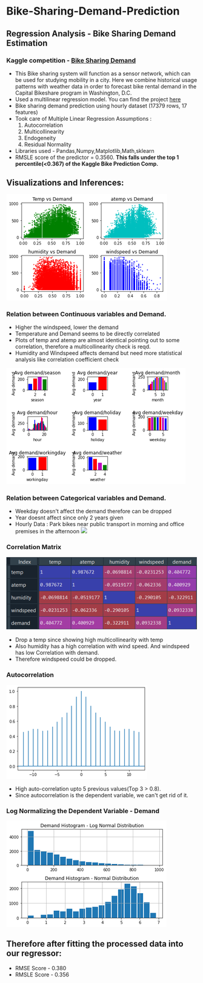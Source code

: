 # Bike-Sharing-Demand-Prediction
## Regression Analysis - Bike Sharing Demand Estimation
### Kaggle competition - [Bike Sharing Demand](https://www.kaggle.com/c/bike-sharing-demand)

* This Bike sharing system will function as a sensor network, which can be used for studying mobility in a city. Here we combine historical usage patterns with weather data in order to forecast bike rental demand in the Capital Bikeshare program in Washington, D.C.
* Used a multilinear regression model. You can find the project [here](https://github.com/anuragtiwari567/Bike-Sharing-Demand-Prediction)
* Bike sharing demand prediction using hourly dataset (17379 rows, 17 features)
* Took care of Multiple Linear Regression Assumptions :
  1. Autocorrelation
  2. Multicollinearity
  3. Endogeneity
  4. Residual Normality
* Libraries used - Pandas,Numpy,Matplotlib,Math,sklearn
* RMSLE score of the predictor = 0.3560. **This falls under the top 1 percentile(<0.367) of the Kaggle Bike Prediction Comp.**

## Visualizations and Inferences:
![](https://github.com/HrithikRai/Hrithik_Portfolio/blob/main/Images/Cond%20variables.png)
### Relation between **Continuous variables and Demand.**
* Higher the windspeed, lower the demand
* Temperature and Demand seems to be directly correlated
* Plots of temp and atemp are almost identical pointing out to some correlation, therefore a multicollinearity check is reqd.
* Humidity and Windspeed affects demand but need more statistical analysis like correlation coefficient check

![](https://github.com/HrithikRai/Hrithik_Portfolio/blob/main/Images/Categori%20variables.png)
### Relation between **Categorical variables and Demand.**
* Weekday doesn't affect the demand therefore can be dropped
* Year doesnt affect since only 2 years given
* Hourly Data : Park bikes near public transport in morning and office premises in the afternoon
![](/Images/hourly%20data.png)

### Correlation Matrix
![](https://github.com/HrithikRai/Hrithik_Portfolio/blob/main/Images/matrix.png)
* Drop a temp since showing high multicollinearity with temp
* Also humidity has a high correlation with wind speed. And windspeed has low Correlation with demand. 
* Therefore windspeed could be dropped.

### Autocorrelation
![](https://github.com/HrithikRai/Hrithik_Portfolio/blob/main/Images/acorr.png)
* High auto-correlation upto 5 previous values(Top 3 > 0.8).
* Since autocorrelation is the dependent variable, we can't get rid of it.

### Log Normalizing the Dependent Variable - Demand
![](https://github.com/HrithikRai/Hrithik_Portfolio/blob/main/Images/demand.png)

## Therefore after fitting the processed data into our regressor:
* RMSE Score - 0.380
* RMSLE Score - 0.356
